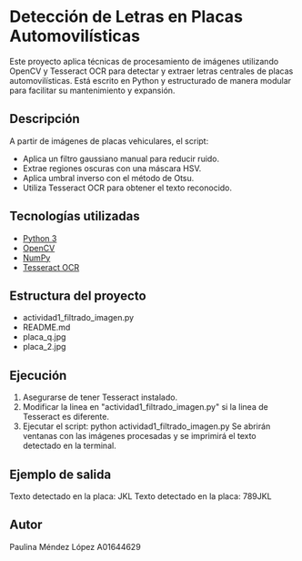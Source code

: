 # Detección de Letras en Placas Automovilísticas

Este proyecto aplica técnicas de procesamiento de imágenes utilizando OpenCV y Tesseract OCR para detectar y extraer letras centrales de placas automovilísticas. Está escrito en Python y estructurado de manera modular para facilitar su mantenimiento y expansión.

## Descripción

A partir de imágenes de placas vehiculares, el script:
- Aplica un filtro gaussiano manual para reducir ruido.
- Extrae regiones oscuras con una máscara HSV.
- Aplica umbral inverso con el método de Otsu.
- Utiliza Tesseract OCR para obtener el texto reconocido.

## Tecnologías utilizadas

- [Python 3](https://www.python.org/)
- [OpenCV](https://opencv.org/)
- [NumPy](https://numpy.org/)
- [Tesseract OCR](https://github.com/tesseract-ocr/tesseract)

## Estructura del proyecto

- actividad1_filtrado_imagen.py
- README.md
- placa_q.jpg
- placa_2.jpg

## Ejecución

1. Asegurarse de tener Tesseract instalado.
2. Modificar la linea en "actividad1_filtrado_imagen.py" si la linea de Tesseract es diferente.
3. Ejecutar el script:
   python actividad1_filtrado_imagen.py
Se abrirán ventanas con las imágenes procesadas y se imprimirá el texto detectado en la terminal.

## Ejemplo de salida

Texto detectado en la placa: JKL
Texto detectado en la placa: 789JKL

## Autor

Paulina Méndez López
A01644629
